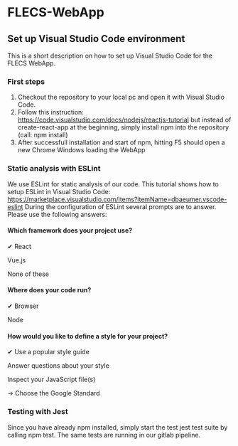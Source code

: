 # FLECS-WebApp


## Set up Visual Studio Code environment
This is a short description on how to set up Visual Studio Code for the FLECS WebApp.

### First steps

1. Checkout the repository to your local pc and open it with Visual Studio Code.
2. Follow this instruction: https://code.visualstudio.com/docs/nodejs/reactjs-tutorial but instead of create-react-app at the beginning, simply install npm into the repository (call: npm install)
3. After successfull installation and start of npm, hitting F5 should open a new Chrome Windows loading the WebApp

### Static analysis with ESLint
We use ESLint for static analysis of our code. This tutorial shows how to setup ESLint in Visual Studio Code: https://marketplace.visualstudio.com/items?itemName=dbaeumer.vscode-eslint
During the configuration of ESLint several prompts are to answer. Please use the following answers:

#### Which framework does your project use?

✔ React

Vue.js

None of these

#### Where does your code run?

✔ Browser

Node

#### How would you like to define a style for your project?

✔ Use a popular style guide

Answer questions about your style

Inspect your JavaScript file(s)

-> Choose the Google Standard

### Testing with Jest

Since you have already npm installed, simply start the test jest test suite by calling npm test. The same tests are running in our gitlab pipeline.
